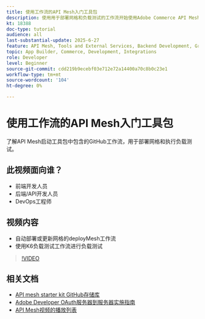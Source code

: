 ```yaml
---
title: 使用工作流的API Mesh入门工具包
description: 使用用于部署网格和负载测试的工作流开始使用Adobe Commerce API Mesh。
kt: 18388
doc-type: tutorial
audience: all
last-substantial-update: 2025-6-27
feature: API Mesh, Tools and External Services, Backend Development, GraphQL, Storefront
topic: App Builder, Commerce, Development, Integrations
role: Developer
level: Beginner
source-git-commit: cdd219b9ecebf03e712e72a14400a70c8b0c23e1
workflow-type: tm+mt
source-wordcount: '104'
ht-degree: 0%

---
```


# 使用工作流的API Mesh入门工具包

了解API Mesh启动工具包中包含的GitHub工作流，用于部署网格和执行负载测试。

## 此视频面向谁？

* 前端开发人员
* 后端/API开发人员
* DevOps工程师

## 视频内容

* 自动部署或更新网格的deployMesh工作流
* 使用K6负载测试工作流进行负载测试

>[!VIDEO](https://video.tv.adobe.com/v/3464534?learn=on&enablevpops&captions=chi_hans)

## 相关文档

* [API mesh starter kit GitHub存储库](https://github.com/adobe-commerce/api-mesh-starter-kit)
* [Adobe Developer OAuth服务器到服务器实施指南](https://developer.adobe.com/developer-console/docs/guides/authentication/ServerToServerAuthentication/implementation)
* [API Mesh视频的播放列表](https://experienceleague.adobe.com/zh-hans/playlists/commerce-get-started-app-builder-and-api-mesh)
